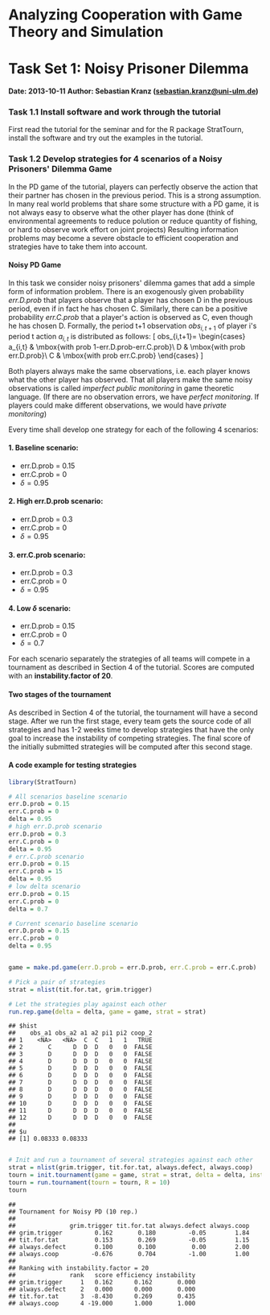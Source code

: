 Analyzing Cooperation with Game Theory and Simulation
========================================================================
Task Set 1: Noisy Prisoner Dilemma
========================================================================

**Date: 2013-10-11**
**Author: Sebastian Kranz (sebastian.kranz@uni-ulm.de)**

### Task 1.1 Install software and work through the tutorial

First read the tutorial for the seminar and for the R package StratTourn, install the software and try out the examples in the tutorial.

### Task 1.2 Develop strategies for 4 scenarios of a Noisy Prisoners' Dilemma Game

In the PD game of the tutorial, players can perfectly observe the action that their partner has chosen in the previous period. This is a strong assumption. In many real world problems that share some structure with a PD game, it is not always easy to observe what the other player has done (think of environmental agreements to reduce polution or reduce quantity of fishing, or hard to observe work effort on joint projects) Resulting information problems may become a severe obstacle to efficient cooperation and strategies have to take them into account.

#### Noisy PD Game

In this task we consider noisy prisoners' dilemma games that add a simple form of information problem. There is an exogenously given probability *err.D.prob* that players observe that a player has chosen D in the previous period, even if in fact he has chosen C. Similarly, there can be a positive probability *err.C.prob* that a player's action is observed as C, even though he has chosen D. Formally, the period t+1 observation $obs_{i,t+1}$ of player i's period t action $a_{i,t}$ is distributed as follows:
\[
obs_{i,t+1}=
\begin{cases}
  a_{i,t} & \mbox{with prob 1-err.D.prob-err.C.prob}\\
  D & \mbox{with prob err.D.prob}\\
  C & \mbox{with prob err.C.prob}
\end{cases}
\]

Both players always make the same observations, i.e. each player knows what the other player has observed. That all players make the same noisy observations is called *imperfect public monitoring* in game theoretic language. (If there are no observation errors, we have *perfect monitoring*. If players could make different observations, we would have *private monitoring*)

Every time shall develop one strategy for each of the following 4 scenarios:

#### 1. Baseline scenario:

  * err.D.prob = 0.15
  * err.C.prob = 0
  * $\delta=0.95$
  
#### 2. High err.D.prob scenario:

  * err.D.prob = 0.3
  * err.C.prob = 0
  * $\delta=0.95$

#### 3. err.C.prob scenario:

  * err.D.prob = 0.3
  * err.C.prob = 0
  * $\delta=0.95$

#### 4. Low $\delta$ scenario:

  * err.D.prob = 0.15
  * err.C.prob = 0
  * $\delta=0.7$

For each scenario separately the strategies of all teams will compete in a tournament as described in Section 4 of the tutorial. Scores are computed with an **instability.factor of 20**.

#### Two stages of the tournament  
As described in Section 4 of the tutorial, the tournament will have a second stage. After we run the first stage, every team gets the source code of all strategies and has 1-2 weeks time to develop strategies that have the only goal to increase the instability of competing strategies. The final score of the initially submitted strategies will be computed after this second stage.

#### A code example for testing strategies




```r
library(StratTourn)

# All scenarios baseline scenario
err.D.prob = 0.15
err.C.prob = 0
delta = 0.95
# high err.D.prob scenario
err.D.prob = 0.3
err.C.prob = 0
delta = 0.95
# err.C.prob scenario
err.D.prob = 0.15
err.C.prob = 15
delta = 0.95
# low delta scenario
err.D.prob = 0.15
err.C.prob = 0
delta = 0.7

# Current scenario baseline scenario
err.D.prob = 0.15
err.C.prob = 0
delta = 0.95


game = make.pd.game(err.D.prob = err.D.prob, err.C.prob = err.C.prob)

# Pick a pair of strategies
strat = nlist(tit.for.tat, grim.trigger)

# Let the strategies play against each other
run.rep.game(delta = delta, game = game, strat = strat)
```

```
## $hist
##    obs_a1 obs_a2 a1 a2 pi1 pi2 coop_2
## 1    <NA>   <NA>  C  C   1   1   TRUE
## 2       C      D  D  D   0   0  FALSE
## 3       D      D  D  D   0   0  FALSE
## 4       D      D  D  D   0   0  FALSE
## 5       D      D  D  D   0   0  FALSE
## 6       D      D  D  D   0   0  FALSE
## 7       D      D  D  D   0   0  FALSE
## 8       D      D  D  D   0   0  FALSE
## 9       D      D  D  D   0   0  FALSE
## 10      D      D  D  D   0   0  FALSE
## 11      D      D  D  D   0   0  FALSE
## 12      D      D  D  D   0   0  FALSE
## 
## $u
## [1] 0.08333 0.08333
```

```r

# Init and run a tournament of several strategies against each other
strat = nlist(grim.trigger, tit.for.tat, always.defect, always.coop)
tourn = init.tournament(game = game, strat = strat, delta = delta, instability.factor = 20)
tourn = run.tournament(tourn = tourn, R = 10)
tourn
```

```
## 
## Tournament for Noisy PD (10 rep.)
## 
##               grim.trigger tit.for.tat always.defect always.coop
## grim.trigger         0.162       0.180         -0.05        1.84
## tit.for.tat          0.153       0.269         -0.05        1.15
## always.defect        0.100       0.100          0.00        2.00
## always.coop         -0.676       0.704         -1.00        1.00
## 
## Ranking with instability.factor = 20
##               rank   score efficiency instability
## grim.trigger     1   0.162      0.162       0.000
## always.defect    2   0.000      0.000       0.000
## tit.for.tat      3  -8.430      0.269       0.435
## always.coop      4 -19.000      1.000       1.000
```

